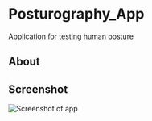 # Posturography_App
Application for testing human posture
## About

## Screenshot
![Screenshot of app](https://raw.githubusercontent.com/pwiszniewski/Posturography_App/img/screen.png)